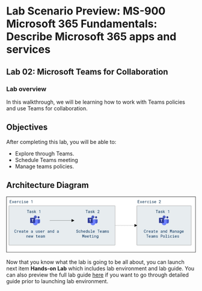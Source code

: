 # Lab Scenario Preview: MS-900 Microsoft 365 Fundamentals: Describe Microsoft 365 apps and services

## Lab 02: Microsoft Teams for Collaboration

### Lab overview

In this walkthrough, we will be learning how to work with Teams policies and use Teams for collaboration.

## Objectives

After completing this lab, you will be able to:

- Explore through Teams.
- Schedule Teams meeting
- Manage teams policies.

## Architecture Diagram

![](media/MS-900-LSP-Mod-2.png)

Now that you know what the lab is going to be all about, you can launch next item **Hands-on Lab** which includes lab environment and lab guide. You can also preview the full lab guide [here](https://experience.cloudlabs.ai/#/labguidepreview/330c620d-c092-4d90-8d03-e8763a069af7) if you want to go through detailed guide prior to launching lab environment.  